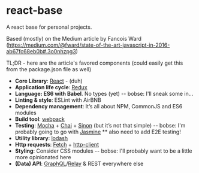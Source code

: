 # react-base
A react base for personal projects. 

Based (mostly) on the Medium article by Fancois Ward (https://medium.com/@fward/state-of-the-art-javascript-in-2016-ab67fc68eb0b#.3o0nhzpg3)

TL;DR - here are the article's favored components (could easily get this from the package.json file as well)
   * **Core Library**: [React](http://facebook.github.io/react/index.html) - (duh)
   * **Application life cycle**: [Redux](https://github.com/reactjs/redux)
   * **Language: ES6 with Babel**. No types (yet) -- bobse: I'll sneak some in...
   * **Linting & style**: ESLint with AirBNB
   * **Dependency management**: It’s all about NPM, CommonJS and ES6 modules
   * **Build tool**: [webpack](https://webpack.github.io/)
   * **Testing**: [Mocha](https://mochajs.org/) + [Chai](http://chaijs.com/) + [Sinon](http://sinonjs.org/) (but it’s not that simple) -- bobse: I'm probably going to go with [Jasmine](http://jasmine.github.io/2.4/introduction.html)
   ** also need to add E2E testing! 
   * **Utility library**: [lodash](https://lodash.com/)
   * **Http requests**: [Fetch](https://developer.mozilla.org/en-US/docs/Web/API/Fetch_API) + [http-client](https://github.com/mjackson/http-client)
   * **Styling**: Consider CSS modules -- bobse: I'll probably want to be a little more opinionated here
   * **(Data) API**: [GraphQL](https://facebook.github.io/react/blog/2015/05/01/graphql-introduction.html)/[Relay](http://facebook.github.io/react/blog/2015/02/20/introducing-relay-and-graphql.html) & REST everywhere else

